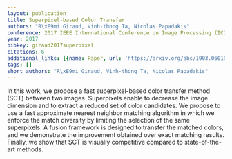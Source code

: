 ```yaml
---
layout: publication
title: Superpixel-based Color Transfer
authors: "R\xE9mi Giraud, Vinh-thong Ta, Nicolas Papadakis"
conference: 2017 IEEE International Conference on Image Processing (ICIP)
year: 2017
bibkey: giraud2017superpixel
citations: 6
additional_links: [{name: Paper, url: 'https://arxiv.org/abs/1903.06010'}]
tags: []
short_authors: "R\xE9mi Giraud, Vinh-thong Ta, Nicolas Papadakis"
---
```

In this work, we propose a fast superpixel-based color transfer method (SCT)
between two images. Superpixels enable to decrease the image dimension and to
extract a reduced set of color candidates. We propose to use a fast approximate
nearest neighbor matching algorithm in which we enforce the match diversity by
limiting the selection of the same superpixels. A fusion framework is designed
to transfer the matched colors, and we demonstrate the improvement obtained
over exact matching results. Finally, we show that SCT is visually competitive
compared to state-of-the-art methods.